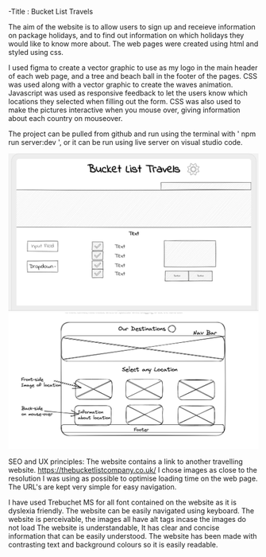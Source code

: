 <!-- I'd like you to make a readme.md file in your project and start filling that out. It's like a text file, but you can use markdown or HTML to format it a little more nicely. One of the project requirements is to have detailed planning, wireframes, a list of ways your site follows accessibility guidelines, and a list of the SEO and UX principles that were considered. These should be covered in your readme file. You can add a screenshots or images directory to your project and include pictures of any planning (personas/wireframes etc) you have used, and you can display them in the readme file using markdown. If you're not sure about how to do this let me know and we can go over it. :D -->

<!-- ccya_readme.md in classnotes -->


-Title : Bucket List Travels

The aim of the website is to allow users to sign up and receieve information on package holidays, and to find out information on which holidays they would like to know more about.
The web pages were created using html and styled using css.

I used figma to create a vector graphic to use as my logo in the main header of each web page, and a tree and beach ball in the footer of the pages.
CSS was used along with a vector graphic to create the waves animation.
Javascript was used as responsive feedback to let the users know which locations they selected when filling out the form.
CSS was also used to make the pictures interactive when you mouse over, giving information about each country on mouseover.


The project can be pulled from github and run using the terminal with ' npm run server:dev ', or it can be run using live server on visual studio code.
<!-- -How to run your project - what are the commands needed to run your project, step by step guide.

-Include wireframes used and any personas used to help create yoyr website. -->

![home page wireframe](/public/images/wireframe_home.png)
![destination page wireframe ](/public/images/wireframe_destinations.png)


<!-- SEO principles - 
Keywords used?
Page loading - it needs to be fast, what have you used to make the page fast. e.g images as close to resoultion as possible to reduce load time
Are the pages visually stable.
Have you optimised URLs? -->

SEO and UX principles:
The website contains a link to another travelling website. https://thebucketlistcompany.co.uk/
I chose images as close to the resolution I was using as possible to optimise loading time on the web page.
The URL's are kept very simple for easy navigation.

<!-- Meta tags?
Keywords? -->


<!-- UX and accessibility-
Dyslexia friendly font?  -->
I have used Trebuchet MS for all font contained on the website as it is dyslexia friendly.
The website can be easily navigated using keyboard.
The website is perceivable, the images all have alt tags incase the images do not load
The website is understandable, It has clear and concise information that can be easily understood.
The website has been made with contrasting text and background colours so it is easily readable.

<!-- Enough contrast between text and background.
Appropriate header tags. html and content side.
Have you made sure there are no broken links?
Have you avoided things like auto playing videos,pop ups and large file sizes?
What design patterns did you use and why? www.ui-patterns.com -->




